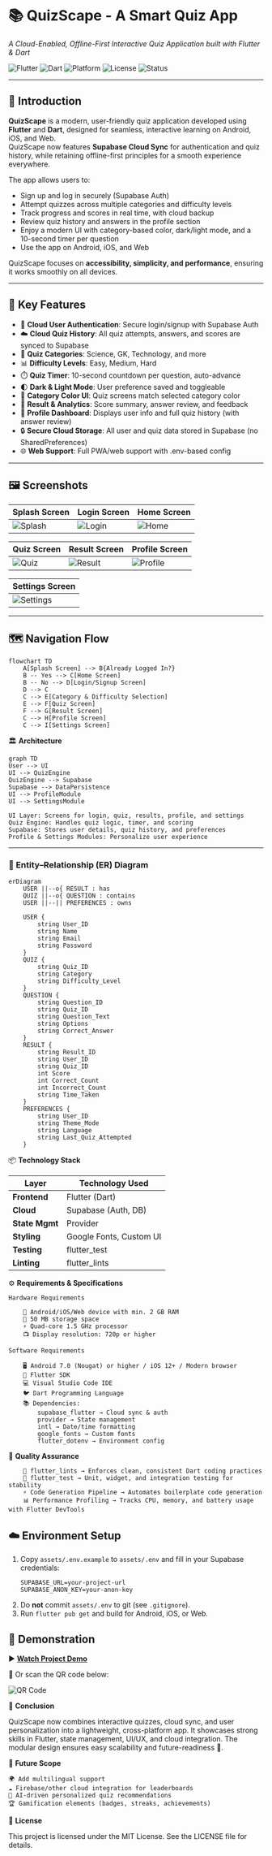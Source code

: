 
# 📚 QuizScape - A Smart Quiz App  
*A Cloud-Enabled, Offline-First Interactive Quiz Application built with Flutter & Dart*

![Flutter](https://img.shields.io/badge/Flutter-v3.22-blue?logo=flutter)
![Dart](https://img.shields.io/badge/Dart-3.4-blue?logo=dart)
![Platform](https://img.shields.io/badge/Platform-Android%7CiOS%7CWeb-lightgrey)
![License](https://img.shields.io/badge/License-MIT-green.svg)
![Status](https://img.shields.io/badge/Status-Active-success)

---

## 📖 Introduction  

**QuizScape** is a modern, user-friendly quiz application developed using **Flutter** and **Dart**, designed for seamless, interactive learning on Android, iOS, and Web.  
QuizScape now features **Supabase Cloud Sync** for authentication and quiz history, while retaining offline-first principles for a smooth experience everywhere.

The app allows users to:
- Sign up and log in securely (Supabase Auth)
- Attempt quizzes across multiple categories and difficulty levels
- Track progress and scores in real time, with cloud backup
- Review quiz history and answers in the profile section
- Enjoy a modern UI with category-based color, dark/light mode, and a 10-second timer per question
- Use the app on Android, iOS, and Web

QuizScape focuses on **accessibility, simplicity, and performance**, ensuring it works smoothly on all devices.

---

## 🚀 Key Features  

- 🔑 **Cloud User Authentication**: Secure login/signup with Supabase Auth
- ☁️ **Cloud Quiz History**: All quiz attempts, answers, and scores are synced to Supabase
- 📂 **Quiz Categories**: Science, GK, Technology, and more
- 📊 **Difficulty Levels**: Easy, Medium, Hard
- ⏱️ **Quiz Timer**: 10-second countdown per question, auto-advance
- 🌓 **Dark & Light Mode**: User preference saved and toggleable
- 🎨 **Category Color UI**: Quiz screens match selected category color
- 🏅 **Result & Analytics**: Score summary, answer review, and feedback
- 👤 **Profile Dashboard**: Displays user info and full quiz history (with answer review)
- 🔒 **Secure Cloud Storage**: All user and quiz data stored in Supabase (no SharedPreferences)
- 🌐 **Web Support**: Full PWA/web support with .env-based config

---

## 🖼️ Screenshots  

| Splash Screen | Login Screen | Home Screen |
|---------------|--------------|-------------|
| ![Splash](assets/snapshots/login-light.png) | ![Login](assets/snapshots/login-dark..png) | ![Home](assets/snapshots/home-categories.png) |

| Quiz Screen | Result Screen | Profile Screen |
|-------------|---------------|----------------|
| ![Quiz](assets/snapshots/questions-dark.png) | ![Result](assets/snapshots/result-dark.png) | ![Profile](assets/snapshots/profile-dark.png) |

| Settings Screen |
|-----------------|
| ![Settings](assets/snapshots/profile-edit-light.png) |

---

## 🗺️ Navigation Flow  

```mermaid
flowchart TD
    A[Splash Screen] --> B{Already Logged In?}
    B -- Yes --> C[Home Screen]
    B -- No --> D[Login/Signup Screen]
    D --> C
    C --> E[Category & Difficulty Selection]
    E --> F[Quiz Screen]
    F --> G[Result Screen]
    C --> H[Profile Screen]
    C --> I[Settings Screen]
```

🏛️ **Architecture**

    graph TD
    User --> UI
    UI --> QuizEngine
    QuizEngine --> Supabase
    Supabase --> DataPersistence
    UI --> ProfileModule
    UI --> SettingsModule

    UI Layer: Screens for login, quiz, results, profile, and settings
    Quiz Engine: Handles quiz logic, timer, and scoring
    Supabase: Stores user details, quiz history, and preferences
    Profile & Settings Modules: Personalize user experience

---

### 🧩 Entity–Relationship (ER) Diagram
```mermaid
erDiagram
    USER ||--o{ RESULT : has
    QUIZ ||--o{ QUESTION : contains
    USER ||--|| PREFERENCES : owns

    USER {
        string User_ID
        string Name
        string Email
        string Password
    }
    QUIZ {
        string Quiz_ID
        string Category
        string Difficulty_Level
    }
    QUESTION {
        string Question_ID
        string Quiz_ID
        string Question_Text
        string Options
        string Correct_Answer
    }
    RESULT {
        string Result_ID
        string User_ID
        string Quiz_ID
        int Score
        int Correct_Count
        int Incorrect_Count
        string Time_Taken
    }
    PREFERENCES {
        string User_ID
        string Theme_Mode
        string Language
        string Last_Quiz_Attempted
    }
```

📦 **Technology Stack**

| Layer          | Technology Used         |
| -------------- | ----------------------- |
| **Frontend**   | Flutter (Dart)          |
| **Cloud**      | Supabase (Auth, DB)     |
| **State Mgmt** | Provider                |
| **Styling**    | Google Fonts, Custom UI |
| **Testing**    | flutter_test            |
| **Linting**    | flutter_lints           |

⚙️ **Requirements & Specifications**

    Hardware Requirements

        📱 Android/iOS/Web device with min. 2 GB RAM
        💾 50 MB storage space
        ⚡ Quad-core 1.5 GHz processor
        📺 Display resolution: 720p or higher

    Software Requirements

        🖥️ Android 7.0 (Nougat) or higher / iOS 12+ / Modern browser
        🔧 Flutter SDK
        💻 Visual Studio Code IDE
        🐦 Dart Programming Language
        📚 Dependencies:
            supabase_flutter → Cloud sync & auth
            provider → State management
            intl → Date/time formatting
            google_fonts → Custom fonts
            flutter_dotenv → Environment config


🧪 **Quality Assurance**

        📝 flutter_lints → Enforces clean, consistent Dart coding practices
        🧪 flutter_test → Unit, widget, and integration testing for stability
        ⚡ Code Generation Pipeline → Automates boilerplate code generation
        📊 Performance Profiling → Tracks CPU, memory, and battery usage with Flutter DevTools

## ☁️ Environment Setup

1. Copy `assets/.env.example` to `assets/.env` and fill in your Supabase credentials:
   ```env
   SUPABASE_URL=your-project-url
   SUPABASE_ANON_KEY=your-anon-key
   ```
2. Do **not** commit `assets/.env` to git (see `.gitignore`).
3. Run `flutter pub get` and build for Android, iOS, or Web.

## 🎥 Demonstration  

▶️ **[Watch Project Demo](https://drive.google.com/drive/folders/1Yzxn-CuKI7NZ6O451vO_tT8ok0fpccWo?usp=drive_link)**
 
📱 Or scan the QR code below:  

![QR Code](assets/qr-code/frame.png)


🏁 **Conclusion**

QuizScape now combines interactive quizzes, cloud sync, and user personalization into a lightweight, cross-platform app.
It showcases strong skills in Flutter, state management, UI/UX, and cloud integration.
The modular design ensures easy scalability and future-readiness 🌱.

🔮 **Future Scope**

    🌍 Add multilingual support
    ☁️ Firebase/other cloud integration for leaderboards
    🤖 AI-driven personalized quiz recommendations
    🏆 Gamification elements (badges, streaks, achievements)

📜 **License**

This project is licensed under the MIT License.
See the LICENSE file for details.
